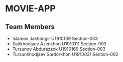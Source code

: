# MOVIE-APP
## Team Members
* Islamov Jakhongir U1910109 Section-003
* Saitkhodjaev Azimkhon U1910111 Section-003
* Tursunov Abdurazzok U1910169 Section-003
* Tursunkhodjaev Sardorkhon U1910031 Section-002
